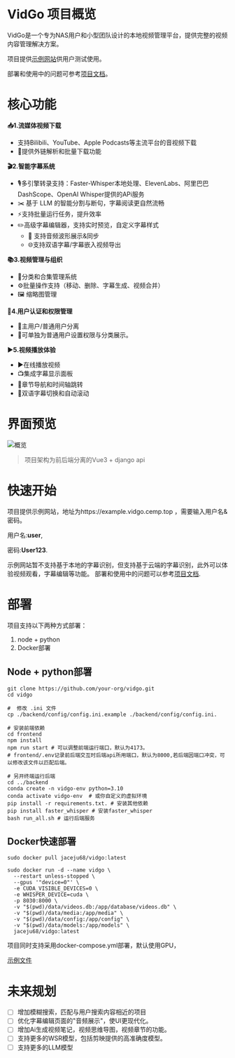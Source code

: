 # VidGo 项目概览

VidGo是一个专为NAS用户和小型团队设计的本地视频管理平台，提供完整的视频内容管理解决方案。

项目提供[示例网站](https://example.vidgo.cemp.top/)供用户测试使用。

部署和使用中的问题可参考[项目文档](https://doc.vidgo.cemp.top/)。

# 核心功能

**📥1.流媒体视频下载**
- 支持Bilibili、YouTube、Apple Podcasts等主流平台的音视频下载  
- 🔗提供外链解析和批量下载功能 

**🎬2.智能字幕系统**

- 🎙️多引擎转录支持：Faster-Whisper本地处理、ElevenLabs、阿里巴巴DashScope、OpenAI Whisper提供的APi服务
- ✂️ 基于 LLM 的智能分割与断句，字幕阅读更自然流畅
- ⚡支持批量运行任务，提升效率
- ✏️高级字幕编辑器，支持实时预览，自定义字幕样式
    - 🌊 支持音频波形展示&同步
    - 🌐支持双语字幕/字幕嵌入视频导出

**📚3.视频管理与组织**
- 📁分类和合集管理系统 
- ⚙️批量操作支持（移动、删除、字幕生成、视频合并）
- 🖼️ 缩略图管理

**👥4.用户认证和权限管理**
- 👤主用户/普通用户分离
- 🔐可单独为普通用户设置权限与分类展示。

**▶️5.视频播放体验**
- ▶️在线播放视频
- 📺集成字幕显示面板
- 🎯章节导航和时间轴跳转
- 🔄双语字幕切换和自动滚动 

# 界面预览
![概览](https://doc.vidgo.cemp.top/assets/images/overview-6abee6dae72e659c5837d798dd0090a2.png)


> 项目架构为前后端分离的Vue3 + django api



# 快速开始
项目提供示例网站，地址为https://example.vidgo.cemp.top ，需要输入用户名&密码。

用户名:**user**,

密码:**User123**.

示例网站暂不支持基于本地的字幕识别，但支持基于云端的字幕识别，此外可以体验视频观看，字幕编辑等功能。
部署和使用中的问题可以参考[项目文档](https://doc.vidgo.cemp.top/).

# 部署
项目支持以下两种方式部署：
1. node + python
2. Docker部署

## Node + python部署
```
git clone https://github.com/your-org/vidgo.git
cd vidgo

#  修改 .ini 文件
cp ./backend/config/config.ini.example ./backend/config/config.ini.

# 安装前端依赖
cd frontend
npm install
npm run start # 可以调整前端运行端口，默认为4173。
# frontend/.env记录前后端交互时后端api所用端口，默认为8000,若后端因端口冲突，可以修改该文件以匹配后端。

# 另开终端运行后端
cd ../backend
conda create -n vidgo-env python=3.10
conda activate vidgo-env  # 或你自定义的虚拟环境
pip install -r requirements.txt. # 安装其他依赖
pip install faster_whisper # 安装faster_whisper
bash run_all.sh # 运行后端服务
```


## Docker快速部署
```
sudo docker pull jaceju68/vidgo:latest

sudo docker run -d --name vidgo \
  --restart unless-stopped \
  --gpus '"device=0"' \
  -e CUDA_VISIBLE_DEVICES=0 \
  -e WHISPER_DEVICE=cuda \
  -p 8030:8000 \
  -v "$(pwd)/data/videos.db:/app/database/videos.db" \
  -v "$(pwd)/data/media:/app/media" \
  -v "$(pwd)/data/config:/app/config" \
  -v "$(pwd)/data/models:/app/models" \
  jaceju68/vidgo:latest
```

项目同时支持采用docker-compose.yml部署，默认使用GPU，

[示例文件](https://github.com/JaceJu-frog/vidgo/blob/main/docker-compose.yml)


# 未来规划
- [ ] 增加模糊搜索，匹配与用户搜索内容相近的项目
- [ ] 优化字幕编辑页面的"音频展示"，使UI更现代化。
- [ ] 增加Ai生成视频笔记，视频思维导图，视频章节的功能。
- [ ] 支持更多的WSR模型，包括剪映提供的高准确度模型。
- [ ] 支持更多的LLM模型
